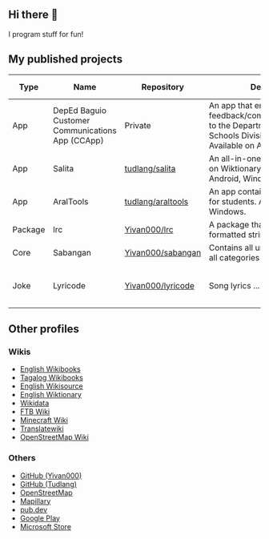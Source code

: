 ## Hi there 👋
I program stuff for fun! 

## My published projects
| Type | Name | Repository | Description | Languages used |
|---|---|---|---|---|
| App | DepEd Baguio Customer Communications App (CCApp) | Private | An app that enables users to send feedback/complaints/suggestions to the Department of Education - Schools Division Office of Baguio. Available on Android & Web. | Java, Kotlin, JavaScript, Dart 
| App | Salita | [tudlang/salita](https://github.com/tudlang/salita) | An all-in-one dictionary based on Wiktionary data. Available on Android, Windows, & Web. | Dart |
| App | AralTools | [tudlang/araltools](https://github.com/tudlang/araltools) | An app containing a suite of tools for students. Available on Windows. | Dart |
| Package | lrc | [Yivan000/lrc](https://github.com/Yivan000/lrc) | A package that parses LRC-formatted strings | Dart
| Core | Sabangan | [Yivan000/sabangan](https://github.com/Yivan000/sabangan) | Contains all unit conversions for all categories | CSV
| Joke | Lyricode | [Yivan000/lyricode](https://github.com/Yivan000/lyricode) | Song lyrics ... turned code! | Java, Dart, Kotlin, Javascript, Lua

## Other profiles
### Wikis
* [English Wikibooks](https://en.wikibooks.org/wiki/User:Yivan000)
* [Tagalog Wikibooks](https://tl.wikibooks.org/wiki/Tagagamit:Yivan000)
* [English Wikisource](https://en.wikisource.org/wiki/User:Yivan000)
* [English Wiktionary](https://en.wiktionary.org/wiki/User:Yivan000)
* [Wikidata](https://wikidadta.org/wiki/User:Yivan000)
* [FTB Wiki](https://ftb.fandom.com/wiki/User:Yivan000)
* [Minecraft Wiki](https://minecraft.fandom.com/wiki/User:Yivan000)
* [Translatewiki](https://translatewiki.org/wiki/User:Yivan000)
* [OpenStreetMap Wiki](https://wiki.openstreetmap.org/wiki/User:Yivan000)
### Others 
* [GitHub (Yivan000)](https://github.com/Yivan000)
* [GitHub (Tudlang)](https://github.com/tudlang)
* [OpenStreetMap](https://www.openstreetmap.org/user/Yivan000)
* [Mapillary](https://www.mapillary.com/app/user/Yivan000)
* [pub.dev](https://pub.dev/publishers/yivan.rf.gd)
* [Google Play](https://play.google.com/store/apps/dev?id=8111315214837461171)
* [Microsoft Store](https://apps.microsoft.com/store/search?publisher=Tudlang)

<!--
**Yivan000/Yivan000** is a ✨ _special_ ✨ repository because its `README.md` (this file) appears on your GitHub profile.

Here are some ideas to get you started:

- 🔭 I’m currently working on ...
- 🌱 I’m currently learning ...
- 👯 I’m looking to collaborate on ...
- 🤔 I’m looking for help with ...
- 💬 Ask me about ...
- 📫 How to reach me: ...
- 😄 Pronouns: ...
- ⚡ Fun fact: ...
-->
